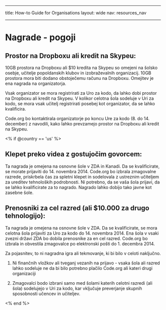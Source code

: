 * * *

title: How-to Guide for Organisations layout: wide nav: resources_nav

* * *

# Nagrade - pogoji

## Prostor na Dropboxu ali kredit na Skypeu:

10GB prostora na Dropboxu ali $10 kredita na Skypeu so omejeni na šolsko osebje, učitelje popoldanskih klubov in izobraževalnih organizacij. 10GB prostora mora biti dodano obstoječemu računu na Dropboxu. Omejitev je ena nagrada na organizatorja.

Vsak organizator se mora registrirati za Uro za kodo, da lahko dobi prostor na Dropboxu ali kredit na Skypeu. V kolikor celotna šola sodeluje v Uri za kodo, se mora vsak učitelj registrirati posebej kot organizator, da se lahko kvalificira.

Code.org bo kontaktirala organizatorje po koncu Ure za kodo (8. do 14. december) z navodili, kako lahko prevzamejo prostor na Dropboxu ali kredit na Skypeu.

<% if @country == 'us' %>

## Klepet preko videa z gostujočim govorcem:

Ta nagrada je omejena na osnovne šole v ZDA in Kanadi. Da se kvalificirate, se morate prijaviti do 14. novembra 2014. Code.org bo izbrala zmagovalne razrede, priskrbela čas za spletni klepet in sodelovala z ustreznim učiteljem za ureditev tehnoloških podrobnosti. Ni potrebno, da se vaša šola prijavi, da se lahko kvalificirate za to nagrado. Nagrado lahko dobijo tako javne kot zasebne šole.

## Prenosniki za cel razred (ali $10.000 za drugo tehnologijo):

Ta nagrada je omejena na osnovne šole v ZDA. Da se kvalificirate, se mora celotna šola prijaviti za Uro za kodo do 14. novembra 2014. Ena šola v vsaki zvezni državi ZDA bo dobila prenosnike za en cel razred. Code.org bo izbrala in obvestila zmagovalce po elektronski pošti do 1. decembra 2014.

Za pojasnitev, to ni nagradna igra ali tekmovanje, ki bi bilo v celoti naključno.

1) Ni finančnih vložkov ali tveganj vezanih na prijavo - vsaka šola ali razred lahko sodeluje ne da bi bilo potrebno plačilo Code.org ali kateri drugi organizaciji

2) Zmagovalci bodo izbrani samo med šolami katerih celotni razredi (ali šola) sodelujejo v Uri za kodo, kar vključuje preverjanje skupnih sposobnosti učencev in učiteljev.

<% end %>